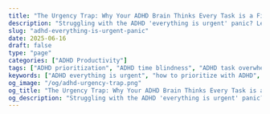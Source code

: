 ```yaml
---
title: "The Urgency Trap: Why Your ADHD Brain Thinks Every Task is a Five-Alarm Fire"
description: "Struggling with the ADHD 'everything is urgent' panic? Learn why your brain can't prioritize, how time blindness creates chaos, and actionable hacks to calm the noise and focus on what truly matters."
slug: "adhd-everything-is-urgent-panic"
date: 2025-06-16
draft: false
type: "page"
categories: ["ADHD Productivity"]
tags: ["ADHD prioritization", "ADHD time blindness", "ADHD task overwhelm", "executive function tips", "ADHD urgency", "managing ADHD anxiety", "ADHD urgent task paralysis", "why ADHD makes everything feel urgent", "time blindness prioritization hacks", "overcoming ADHD executive dysfunction"]
keywords: ["ADHD everything is urgent", "how to prioritize with ADHD", "ADHD time blindness", "ADHD task overwhelm", "ADHD anxiety and prioritization", "executive function strategies",  "ADHD urgent task paralysis", "why ADHD makes everything feel urgent", "time blindness prioritization hacks", "overcoming ADHD executive dysfunction"]
og_image: "/og/adhd-urgency-trap.png"
og_title: "The Urgency Trap: Why Your ADHD Brain Thinks Every Task is a Five-Alarm Fire"
og_description: "Struggling with the ADHD 'everything is urgent' panic? Learn why your brain can't prioritize, how time blindness creates chaos, and actionable hacks to calm the noise and focus on what truly matters."
---
```


<script type="application/ld+json">
{
  "@context": "https://schema.org",
  "@type": "BlogPosting",
  "headline": "The Urgency Trap: Why Your ADHD Brain Thinks Every Task is a Five-Alarm Fire",
  "description": "Struggling with the ADHD 'everything is urgent' panic? Learn why your brain can't prioritize, how time blindness creates chaos, and actionable hacks to calm the noise and focus on what truly matters.",
  "image": "https://quirkylabs.com/og/adhd-urgency-trap.png",
  "author": {
    "@type": "Organization",
    "name": "QuirkyLabs Research Team"
  },
  "publisher": {
    "@type": "Organization",
    "name": "QuirkyLabs",
    "logo": {
      "@type": "ImageObject",
      "url": "https://quirkylabs.com/logo.png"
    }
  },
  "datePublished": "2025-06-16",
  "dateModified": "2025-06-16",
  "mainEntityOfPage": {
    "@type": "WebPage",
    "@id": "https://quirkylabs.com/adhd-everything-is-urgent-panic"
  },
   "keywords": "ADHD everything is urgent, how to prioritize with ADHD, ADHD time blindness, ADHD task overwhelm, ADHD anxiety and prioritization, executive function strategies"
}
</script>
